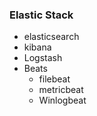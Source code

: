 ### Elastic Stack
- elasticsearch
- kibana
- Logstash
- Beats
  * filebeat
  * metricbeat
  * Winlogbeat
